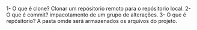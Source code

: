 1- O que é clone?
 Clonar um repósitorio remoto para o repósitorio local.
2- O que é commit?
impacotamento de um grupo de alterações.
3- O que é repósitorio?
A pasta omde será armazenados os arquivos do projeto.